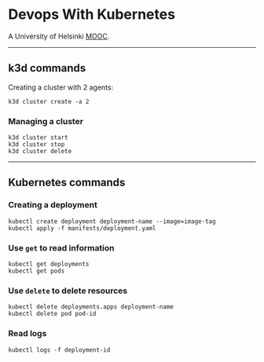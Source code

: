 # Devops With Kubernetes

A University of Helsinki [MOOC](https://devopswithkubernetes.com/).

---

## k3d commands

Creating a cluster with 2 agents:
```
k3d cluster create -a 2
```

### Managing a cluster
```
k3d cluster start
k3d cluster stop
k3d cluster delete
```

---

## Kubernetes commands

### Creating a deployment
```
kubectl create deployment deployment-name --image=image-tag
kubectl apply -f manifests/deployment.yaml
```

### Use `get` to read information
```
kubectl get deployments
kubectl get pods
```

### Use `delete` to delete resources
```
kubectl delete deployments.apps deployment-name
kubectl delete pod pod-id
```

### Read logs
```
kubectl logs -f deployment-id
```
